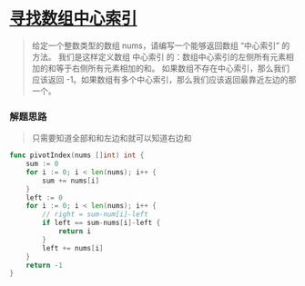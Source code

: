 # [寻找数组中心索引](https://leetcode-cn.com/leetbook/read/array-and-string/yf47s/)
> 给定一个整数类型的数组 nums，请编写一个能够返回数组 “中心索引” 的方法。
  我们是这样定义数组 中心索引 的：数组中心索引的左侧所有元素相加的和等于右侧所有元素相加的和。
  如果数组不存在中心索引，那么我们应该返回 -1。如果数组有多个中心索引，那么我们应该返回最靠近左边的那一个。

### 解题思路
> 只需要知道全部和和左边和就可以知道右边和
```go
func pivotIndex(nums []int) int {
	sum := 0
	for i := 0; i < len(nums); i++ {
		sum += nums[i]
	}
	left := 0
	for i := 0; i < len(nums); i++ {
		// right = sum-num[i]-left
		if left == sum-nums[i]-left {
			return i
		}
		left += nums[i]
	}
	return -1
}

```